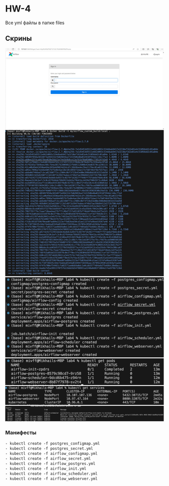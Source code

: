 
# HW-4
Все yml файлы в папке files
## Скрины
![1](./screens/airflow.jpg)
![3](./screens/scre1.png)
![3](./screens/scre2.png)
![3](./screens/scre6.png)
![3](./screens/scre4.png)
![3](./screens/scre5.png)


### Манифесты

```
- kubectl create -f postgres_configmap.yml
- kubectl create -f postgres_secret.yml
- kubectl create -f airflow_configmap.yml
- kubectl create -f airflow_secret.yml
- kubectl create -f airflow_postgres.yml
- kubectl create -f airflow_init.yml
- kubectl create -f airflow_scheduler.yml
- kubectl create -f airflow_webserver.yml
```
